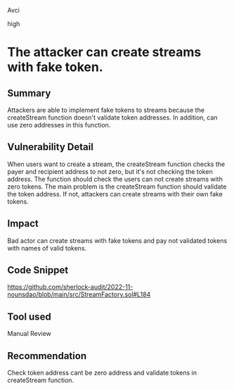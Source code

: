 Avci

high

# The attacker can create streams with fake token.

## Summary

Attackers are able to implement fake tokens to streams because the createStream function doesn't validate token addresses. In addition, can use zero addresses in this function.

## Vulnerability Detail
When users want to create a stream, the createStream function checks the payer and recipient address to not zero, but it's not checking the token address. The function should check the users can not create streams with zero tokens. The main problem is the createStream function should validate the token address. If not, attackers can create streams with their own fake tokens.

## Impact
Bad actor can create streams with fake tokens and pay not validated tokens with names of valid tokens.

## Code Snippet
https://github.com/sherlock-audit/2022-11-nounsdao/blob/main/src/StreamFactory.sol#L184

## Tool used

Manual Review

## Recommendation
Check token address cant be zero address and validate tokens in createStream function.